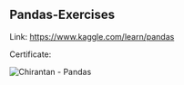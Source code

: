 ## Pandas-Exercises

Link: https://www.kaggle.com/learn/pandas

Certificate:

![Chirantan - Pandas](https://github.com/chirantan-sym/India-Tourism-Data-Analysis-Project-py/assets/76128564/5fa297bb-94e5-40d5-91e3-43e45c117780)
